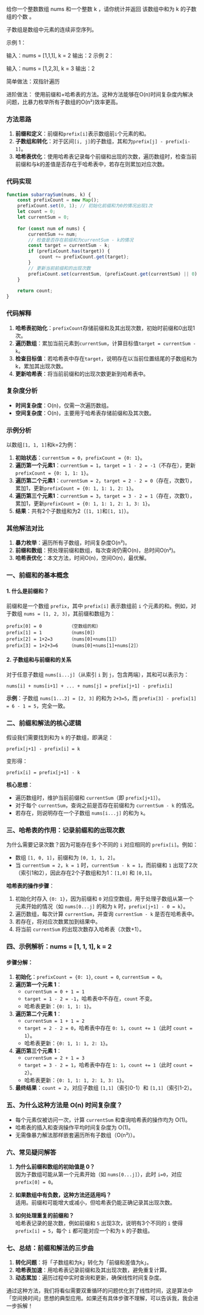 给你一个整数数组 nums 和一个整数 k ，请你统计并返回 该数组中和为 k 的子数组的个数 。

子数组是数组中元素的连续非空序列。

 
示例 1：

输入：nums = [1,1,1], k = 2
输出：2
示例 2：

输入：nums = [1,2,3], k = 3
输出：2

简单做法：双指针遍历

进阶做法：
使用前缀和+哈希表的方法。这种方法能够在O(n)时间复杂度内解决问题，比暴力枚举所有子数组的O(n²)效率更高。


### 方法思路
1. **前缀和定义**：前缀和`prefix[i]`表示数组前`i`个元素的和。
2. **子数组和转化**：对于区间`[i, j]`的子数组，其和为`prefix[j] - prefix[i-1]`。
3. **哈希表优化**：使用哈希表记录每个前缀和出现的次数，遍历数组时，检查当前前缀和与k的差值是否存在于哈希表中，若存在则累加对应次数。


### 代码实现
```javascript
function subarraySum(nums, k) {
    const prefixCount = new Map();
    prefixCount.set(0, 1); // 初始化前缀和为0的情况出现1次
    let count = 0;
    let currentSum = 0;
    
    for (const num of nums) {
        currentSum += num;
        // 检查是否存在前缀和为currentSum - k的情况
        const target = currentSum - k;
        if (prefixCount.has(target)) {
            count += prefixCount.get(target);
        }
        // 更新当前前缀和的出现次数
        prefixCount.set(currentSum, (prefixCount.get(currentSum) || 0) + 1);
    }
    
    return count;
}
```


### 代码解释
1. **哈希表初始化**：`prefixCount`存储前缀和及其出现次数，初始时前缀和0出现1次。
2. **遍历数组**：累加当前元素到`currentSum`，计算目标值`target = currentSum - k`。
3. **检查目标值**：若哈希表中存在`target`，说明存在以当前位置结尾的子数组和为k，累加其出现次数。
4. **更新哈希表**：将当前前缀和的出现次数更新到哈希表中。


### 复杂度分析
- **时间复杂度**：O(n)，仅需一次遍历数组。
- **空间复杂度**：O(n)，主要用于哈希表存储前缀和及其次数。


### 示例分析
以数组`[1, 1, 1]`和k=2为例：
1. **初始状态**：`currentSum = 0`，`prefixCount = {0: 1}`。
2. **遍历第一个元素1**：`currentSum = 1`，`target = 1 - 2 = -1`（不存在），更新`prefixCount = {0: 1, 1: 1}`。
3. **遍历第二个元素1**：`currentSum = 2`，`target = 2 - 2 = 0`（存在，次数1），累加1，更新`prefixCount = {0: 1, 1: 1, 2: 1}`。
4. **遍历第三个元素1**：`currentSum = 3`，`target = 3 - 2 = 1`（存在，次数1），累加1，更新`prefixCount = {0: 1, 1: 1, 2: 1, 3: 1}`。
5. **结果**：共有2个子数组和为2（`[1, 1]`和`[1, 1]`）。


### 其他解法对比
1. **暴力枚举**：遍历所有子数组，时间复杂度O(n²)。
2. **前缀和数组**：预处理前缀和数组，每次查询仍需O(n)，总时间O(n²)。
3. **哈希表优化**：本文方法，时间O(n)，空间O(n)，最优解。



### **一、前缀和的基本概念**
#### 1. 什么是前缀和？
前缀和是一个数组 `prefix`，其中 `prefix[i]` 表示数组前 `i` 个元素的和。例如，对于数组 `nums = [1, 2, 3]`，其前缀和数组为：
```
prefix[0] = 0          （空数组的和）
prefix[1] = 1          （nums[0]）
prefix[2] = 1+2=3      （nums[0]+nums[1]）
prefix[3] = 1+2+3=6    （nums[0]+nums[1]+nums[2]）
```

#### 2. 子数组和与前缀和的关系
对于任意子数组 `nums[i...j]`（从索引 `i` 到 `j`，包含两端），其和可以表示为：
```
nums[i] + nums[i+1] + ... + nums[j] = prefix[j+1] - prefix[i]
```
**示例**：子数组 `nums[1...2] = [2, 3]` 的和为 `2+3=5`，而 `prefix[3] - prefix[1] = 6 - 1 = 5`，完全一致。


### **二、前缀和解法的核心逻辑**
假设我们需要找到和为 `k` 的子数组，即满足：
```
prefix[j+1] - prefix[i] = k
```
变形得：
```
prefix[i] = prefix[j+1] - k
```
**核心思想**：  
- 遍历数组时，维护当前前缀和 `currentSum`（即 `prefix[j+1]`）。
- 对于每个 `currentSum`，查询之前是否存在前缀和为 `currentSum - k` 的情况。
- 若存在，则说明存在一个子数组 `nums[i...j]` 的和为 `k`。


### **三、哈希表的作用：记录前缀和的出现次数**
为什么需要记录次数？因为可能存在多个不同的 `i` 对应相同的 `prefix[i]`。例如：
- 数组 `[1, 0, 1]`，前缀和为 `[0, 1, 1, 2]`。
- 当 `currentSum = 2`，`k = 1` 时，`currentSum - k = 1`，而前缀和 `1` 出现了2次（索引1和2），因此存在2个子数组和为1：`[1,0]` 和 `[0,1]`。

**哈希表的操作步骤**：
1. 初始化时存入 `{0: 1}`，因为前缀和 `0` 对应空数组，用于处理子数组从第一个元素开始的情况（如 `nums[0...j]` 的和为 `k` 时，`prefix[j+1] - 0 = k`）。
2. 遍历数组，每次计算 `currentSum`，并查询 `currentSum - k` 是否在哈希表中。
3. 若存在，将对应次数累加到结果中。
4. 将当前 `currentSum` 的出现次数存入哈希表（次数+1）。


### **四、示例解析：nums = [1, 1, 1], k = 2**
#### 步骤分解：
1. **初始化**：`prefixCount = {0: 1}`, `count = 0`, `currentSum = 0`。
2. **遍历第一个元素 1**：
   - `currentSum = 0 + 1 = 1`
   - `target = 1 - 2 = -1`，哈希表中不存在，`count` 不变。
   - 哈希表更新：`{0: 1, 1: 1}`。
3. **遍历第二个元素 1**：
   - `currentSum = 1 + 1 = 2`
   - `target = 2 - 2 = 0`，哈希表中存在 `0: 1`，`count += 1`（此时 `count = 1`）。
   - 哈希表更新：`{0: 1, 1: 1, 2: 1}`。
4. **遍历第三个元素 1**：
   - `currentSum = 2 + 1 = 3`
   - `target = 3 - 2 = 1`，哈希表中存在 `1: 1`，`count += 1`（此时 `count = 2`）。
   - 哈希表更新：`{0: 1, 1: 1, 2: 1, 3: 1}`。
5. **最终结果**：`count = 2`，对应子数组 `[1,1]`（索引0-1）和 `[1,1]`（索引1-2）。


### **五、为什么这种方法是 O(n) 时间复杂度？**
- 每个元素仅被访问一次，计算 `currentSum` 和查询哈希表的操作均为 O(1)。
- 哈希表的插入和查询操作平均时间复杂度为 O(1)。
- 无需像暴力解法那样嵌套遍历所有子数组（O(n²)）。


### **六、常见疑问解答**
1. **为什么前缀和数组的初始值是 0？**  
   因为子数组可能从第一个元素开始（如 `nums[0...j]`），此时 `i=0`，对应 `prefix[0] = 0`。

2. **如果数组中有负数，这种方法还适用吗？**  
   适用。前缀和可能增大或减小，但哈希表仍能正确记录其出现次数。

3. **如何处理重复的前缀和？**  
   哈希表记录的是次数，例如前缀和 `5` 出现3次，说明有3个不同的 `i` 使得 `prefix[i] = 5`，每个 `i` 都可能对应一个和为 `k` 的子数组。


### **七、总结：前缀和解法的三步曲**
1. **转化问题**：将「子数组和为k」转化为「前缀和差值为k」。
2. **哈希表加速**：用哈希表记录前缀和及其出现次数，避免重复计算。
3. **动态累加**：遍历过程中实时查询和更新，确保线性时间复杂度。

通过这种方法，我们将看似需要双重循环的问题优化到了线性时间，这是算法中「空间换时间」思想的典型应用。如果还有具体步骤不理解，可以告诉我，我会进一步拆解！



